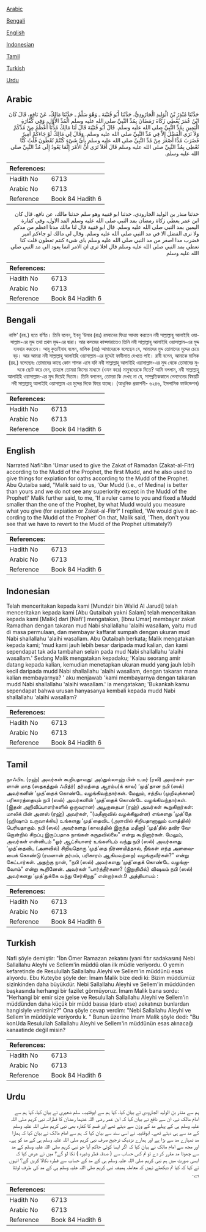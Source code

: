 [Arabic](#arabic)

[Bengali](#bengali)

[English](#english)

[Indonesian](#indonesian)

[Tamil](#tamil)

[Turkish](#turkish)

[Urdu](#urdu)

## Arabic


<div dir="rtl" lang="ar" style={{fontSize:'larger',backgroundColor:'#f8f9fa',padding:20}}>
حَدَّثَنَا مُنْذِرُ بْنُ الْوَلِيدِ الْجَارُودِيُّ، حَدَّثَنَا أَبُو قُتَيْبَةَ ـ وَهْوَ سَلْمٌ ـ حَدَّثَنَا مَالِكٌ، عَنْ نَافِعٍ، قَالَ كَانَ ابْنُ عُمَرَ يُعْطِي زَكَاةَ رَمَضَانَ بِمُدِّ النَّبِيِّ صلى الله عليه وسلم الْمُدِّ الأَوَّلِ، وَفِي كَفَّارَةِ الْيَمِينِ بِمُدِّ النَّبِيِّ صلى الله عليه وسلم‏.‏ قَالَ أَبُو قُتَيْبَةَ قَالَ لَنَا مَالِكٌ مُدُّنَا أَعْظَمُ مِنْ مُدِّكُمْ وَلاَ نَرَى الْفَضْلَ إِلاَّ فِي مُدِّ النَّبِيِّ صلى الله عليه وسلم‏.‏ وَقَالَ لِي مَالِكٌ لَوْ جَاءَكُمْ أَمِيرٌ فَضَرَبَ مُدًّا أَصْغَرَ مِنْ مُدِّ النَّبِيِّ صلى الله عليه وسلم بِأَىِّ شَىْءٍ كُنْتُمْ تُعْطُونَ قُلْتُ كُنَّا نُعْطِي بِمُدِّ النَّبِيِّ صلى الله عليه وسلم قَالَ أَفَلاَ تَرَى أَنَّ الأَمْرَ إِنَّمَا يَعُودُ إِلَى مُدِّ النَّبِيِّ صلى الله عليه وسلم‏.‏
</div>
<div style={{backgroundColor:'#f8f9fa',padding:20, marginBottom: 10}}><table> <thead> <tr> <th>References:</th> <th></th> </tr> </thead> <tbody><tr><td>Hadith No</td><td>6713</td></tr><tr><td>Arabic No</td><td>6713</td></tr><tr><td>Reference</td><td>Book 84 Hadith 6</td></tr></tbody></table></div>


<div dir="rtl" lang="ar" style={{fontSize:'larger',backgroundColor:'#f8f9fa',padding:20}}>
حدثنا منذر بن الوليد الجارودي، حدثنا ابو قتيبة وهو سلم حدثنا مالك، عن نافع، قال كان ابن عمر يعطي زكاة رمضان بمد النبي صلى الله عليه وسلم المد الاول، وفي كفارة اليمين بمد النبي صلى الله عليه وسلم. قال ابو قتيبة قال لنا مالك مدنا اعظم من مدكم ولا نرى الفضل الا في مد النبي صلى الله عليه وسلم. وقال لي مالك لو جاءكم امير فضرب مدا اصغر من مد النبي صلى الله عليه وسلم باى شىء كنتم تعطون قلت كنا نعطي بمد النبي صلى الله عليه وسلم قال افلا ترى ان الامر انما يعود الى مد النبي صلى الله عليه وسلم
</div>
<div style={{backgroundColor:'#f8f9fa',padding:20, marginBottom: 10}}><table> <thead> <tr> <th>References:</th> <th></th> </tr> </thead> <tbody><tr><td>Hadith No</td><td>6713</td></tr><tr><td>Arabic No</td><td>6713</td></tr><tr><td>Reference</td><td>Book 84 Hadith 6</td></tr></tbody></table></div>

## Bengali


<div dir="rtl" lang="bn" style={{fontSize:'larger',backgroundColor:'#f8f9fa',padding:20}}>
নাফি‘ (রহ.) হতে বর্ণিত। তিনি বলেন, ইবনু ‘উমার (রাঃ) রমযানের ফিত্রা আদায় করতেন নবী সাল্লাল্লাহু আলাইহি ওয়াসাল্লাম-এর মুদ্দ তথা প্রথম মুদ্দ-এর দ্বারা। আর কসমের কাফ্ফারাতেও তিনি নবী সাল্লাল্লাহু আলাইহি ওয়াসাল্লাম-এর মুদ্দ ব্যবহার করতেন। আবূ কুতাইবাহ বলেন, মালিক (রাঃ) আমাদেরকে বলেছেন যে, আমাদের মুদ্দ তোমাদের মুদ্দের চেয়ে বড়। আর আমরা নবী সাল্লাল্লাহু আলাইহি ওয়াসাল্লাম-এর মুদ্দেই ফাযীলাত দেখতে পাই। রাবী বলেন, আমাকে মালিক (রহ.) বলেছেনঃ তোমাদের কাছে কোন শাসক এসে যদি নবী সাল্লাল্লাহু আলাইহি ওয়াসাল্লাম-এর মুদ্দ থেকে তোমাদের মুদ্দকে ছোট করে দেন, তাহলে তোমরা কিসের মাধ্যমে (ওযন করে) মানুষদেরকে দিতে? আমি বললাম, নবী সাল্লাল্লাহু আলাইহি ওয়াসাল্লাম-এর মুদ্দ দিয়েই দিতাম। তিনি বললেন, তোমরা কি দেখছ না যে, সাম্প্রতিককালে লেনদেনের বিষয়টি নবী সাল্লাল্লাহু আলাইহি ওয়াসাল্লাম এর মুদ্দের দিকে ফিরে যাচ্ছে। (আধুনিক প্রকাশনী- ৬২৪৬, ইসলামিক ফাউন্ডেশন)
</div>
<div style={{backgroundColor:'#f8f9fa',padding:20, marginBottom: 10}}><table> <thead> <tr> <th>References:</th> <th></th> </tr> </thead> <tbody><tr><td>Hadith No</td><td>6713</td></tr><tr><td>Arabic No</td><td>6713</td></tr><tr><td>Reference</td><td>Book 84 Hadith 6</td></tr></tbody></table></div>

## English


<div dir="ltr" lang="en" style={{fontSize:'larger',backgroundColor:'#f8f9fa',padding:20}}>
Narrated Nafi':Ibn 'Umar used to give the Zakat of Ramadan (Zakat-al-Fitr) according to the Mudd of the Prophet, the first Mudd, and he also used to give things for expiation for oaths according to the Mudd of the Prophet. Abu Qutaiba said, "Malik said to us, 'Our Mudd (i.e., of Medina) is better than yours and we do not see any superiority except in the Mudd of the Prophet!' Malik further said, to me, 'If a ruler came to you and fixed a Mudd smaller than the one of the Prophet, by what Mudd would you measure what you give (for expiation or Zakat-al-Fitr?' I replied, 'We would give it according to the Mudd of the Prophet' On that, Malik said, 'Then, don't you see that we have to revert to the Mudd of the Prophet ultimately?)
</div>
<div style={{backgroundColor:'#f8f9fa',padding:20, marginBottom: 10}}><table> <thead> <tr> <th>References:</th> <th></th> </tr> </thead> <tbody><tr><td>Hadith No</td><td>6713</td></tr><tr><td>Arabic No</td><td>6713</td></tr><tr><td>Reference</td><td>Book 84 Hadith 6</td></tr></tbody></table></div>

## Indonesian


<div dir="ltr" lang="id" style={{fontSize:'larger',backgroundColor:'#f8f9fa',padding:20}}>
Telah menceritakan kepada kami [Mundzir bin Walid Al Jarudi] telah menceritakan kepada kami [Abu Qutaibah yakni Salam] telah menceritakan kepada kami [Malik] dari [Nafi'] mengatakan, [Ibnu Umar] membayar zakat Ramadhan dengan takaran mud Nabi shallallahu 'alaihi wasallam, yaitu mud di masa permulaan, dan membayar kaffarat sumpah dengan ukuran mud Nabi shallallahu 'alaihi wasallam. Abu Qutaibah berkata; Malik mengatakan kepada kami; 'mud kami jauh lebih besar daripada mud kalian, dan kami sependapat tak ada tambahan selain pada mud Nabi shallallahu 'alaihi wasallam.' Sedang Malik mengatakan kepadaku; 'Kalau seorang amir datang kepada kalian, kemudian menetapkan ukuran mudd yang jauh lebih kecil daripada mudd Nabi shallallahu 'alaihi wasallam, dengan takaran mana kalian membayarnya? ' aku menjawab 'kami membayarnya dengan takaran mudd Nabi shallallahu 'alaihi wasallam.' ia mengatakan; 'Bukankah kamu sependapat bahwa urusan hanyasanya kembali kepada mudd Nabi shallallahu 'alaihi wasallam?
</div>
<div style={{backgroundColor:'#f8f9fa',padding:20, marginBottom: 10}}><table> <thead> <tr> <th>References:</th> <th></th> </tr> </thead> <tbody><tr><td>Hadith No</td><td>6713</td></tr><tr><td>Arabic No</td><td>6713</td></tr><tr><td>Reference</td><td>Book 84 Hadith 6</td></tr></tbody></table></div>

## Tamil


<div dir="ltr" lang="ta" style={{fontSize:'larger',backgroundColor:'#f8f9fa',padding:20}}>
நாஃபிஉ (ரஹ்) அவர்கள் கூறியதாவது: அப்துல்லாஹ் பின் உமர் (ரலி) அவர்கள் ரமளான் மாத (ஸதகத்துல் ஃபித்ர்) தர்மத்தை ஆரம்ப(க் கால) ‘முத்’தான நபி (ஸல்) அவர்களின் ‘முத்’தைக் கொண்டே வழங்கிவந்தார்கள். மேலும், சத்திய (முறிவுக்கான) பரிகாரத்தையும் நபி (ஸல்) அவர்களின் ‘முத்’தைக் கொண்டே வழங்கிவந்தார்கள். (இதன் அறிவிப்பாளர்களில் ஒருவரான) அபூகுதைபா (ரஹ்) அவர்கள் கூறுகிறார்கள்: மாலிக் பின் அனஸ் (ரஹ்) அவர்கள், “(மதீனாவில் வழக்கிலுள்ள) எங்களது ‘முத்’தே (ஹிஷாம் உருவாக்கிய) உங்களது ‘முத்’தைவிட (அளவில் சிறியதானாலும் வளத்தில்) பெரியதாகும். நபி (ஸல்) அவர்களது (காலத்தில் இருந்த மதீனா) ‘முத்’தில் தவிர வேறொன்றில் சிறப்பு இருப்பதாக நாங்கள் கருதவில்லை” என்று கூறினார்கள். மேலும், அவர்கள் என்னிடம் “ஓர் ஆட்சியாளர் உங்களிடம் வந்து நபி (ஸல்) அவர்களது ‘முத்’தைவிட (அளவில்) சிறியதொரு ‘முத்’தை நிர்ணயித்தால், நீங்கள் எந்த அளவையைக் கொண்டு (ரமளான் தர்மம், பரிகாரம் ஆகியவற்றை) வழங்குவீர்கள்?” என்று கேட்டார்கள். அதற்கு நான், “நபி (ஸல்) அவர்களது ‘முத்’தைக் கொண்டே வழங்குவோம்” என்று கூறினேன். அவர்கள் “பார்த்தீர்களா? (இறுதியில்) விஷயம் நபி (ஸல்) அவர்களது ‘முத்’துக்கே வந்து சேர்கிறது” என்றார்கள்.9 அத்தியாயம் :
</div>
<div style={{backgroundColor:'#f8f9fa',padding:20, marginBottom: 10}}><table> <thead> <tr> <th>References:</th> <th></th> </tr> </thead> <tbody><tr><td>Hadith No</td><td>6713</td></tr><tr><td>Arabic No</td><td>6713</td></tr><tr><td>Reference</td><td>Book 84 Hadith 6</td></tr></tbody></table></div>

## Turkish


<div dir="ltr" lang="tr" style={{fontSize:'larger',backgroundColor:'#f8f9fa',padding:20}}>
Nafi şöyle demiştir: "İbn Ömer Ramazan zekatını (yani fıtır sadakasını) Nebi Sallallahu Aleyhi ve Sellem'in müddü olan ilk müdle veriyordu. O yemin kefaretinde de Resulullah Sallallahu Aleyhi ve Sellem'in müddünü esas alıyordu. Ebu Kuteybe şöyle der: İmam Malik bize dedi ki: Bizim müddümüz sizinkinden daha büyükdür. Nebi Sallallahu Aleyhi ve Sellem'in müddünden başkasında herhangi bir fazilet görmüyoruz. İmam Malik bana sordu: "Herhangi bir emir size gelse ve Resulullah Sallallahu Aleyhi ve Sellem'in müddünden daha küçük bir müdd bassa (darb etse) zekatınızı bunlardan hangisiyle verirsiniz?" Ona şöyle cevap verdim: "Nebi Sallallahu Aleyhi ve Sellem'in müddüyle veriyordu k. " Bunun üzerine İmam Malik şöyle dedi: "Bu konUda Resulullah Sallallahu Aleyhi ve Sellem'in müddünün esas alınacağı kanaatinde değil misin?
</div>
<div style={{backgroundColor:'#f8f9fa',padding:20, marginBottom: 10}}><table> <thead> <tr> <th>References:</th> <th></th> </tr> </thead> <tbody><tr><td>Hadith No</td><td>6713</td></tr><tr><td>Arabic No</td><td>6713</td></tr><tr><td>Reference</td><td>Book 84 Hadith 6</td></tr></tbody></table></div>

## Urdu


<div dir="rtl" lang="ur" style={{fontSize:'larger',backgroundColor:'#f8f9fa',padding:20}}>
ہم سے منذر بن الولید الجارودی نے بیان کیا، کہا ہم سے ابوقتیبہ، سلم شعیری نے بیان کیا، کہا ہم سے امام مالک نے، ان سے نافع نے بیان کیا کہ ابن عمر رضی اللہ عنہما رمضان کا فطرانہ نبی کریم صلی اللہ علیہ وسلم ہی کے پہلے مد کے وزن سے دیتے تھے اور قسم کا کفارہ بھی نبی کریم صلی اللہ علیہ وسلم کے مد سے ہی دیتے تھے۔ ابوقتیبہ نے اسی سند سے بیان کیا کہ ہم سے امام مالک نے بیان کیا کہ ہمارا مد تمہارے مد سے بڑا ہے اور ہمارے نزدیک ترجیح صرف نبی کریم صلی اللہ علیہ وسلم ہی کے مد کو ہے۔ اور مجھ سے امام مالک نے بیان کیا کہ اگر ایسا کوئی حاکم آیا جو نبی کریم صلی اللہ علیہ وسلم کے مد سے چھوٹا مد مقرر کر دے تو تم کس حساب سے ( صدقہ فطر وغیرہ ) نکا لو گے؟ میں نے عرض کیا کہ ایسی صورت میں ہم نبی کریم صلی اللہ علیہ وسلم ہی کے مد کے حساب سے فطرہ نکالا کریں گے؟ انہوں نے کہا کہ کیا تم دیکھتے نہیں کہ معاملہ ہمیشہ نبی کریم صلی اللہ علیہ وسلم ہی کے مد کی طرف لوٹتا ہے۔
</div>
<div style={{backgroundColor:'#f8f9fa',padding:20, marginBottom: 10}}><table> <thead> <tr> <th>References:</th> <th></th> </tr> </thead> <tbody><tr><td>Hadith No</td><td>6713</td></tr><tr><td>Arabic No</td><td>6713</td></tr><tr><td>Reference</td><td>Book 84 Hadith 6</td></tr></tbody></table></div>